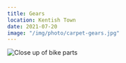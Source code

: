 ```yaml
---
title: Gears
location: Kentish Town
date: 2021-07-20
image: "/img/photo/carpet-gears.jpg"
---
```


![Close up of bike parts](/img/photo/carpet-gears.jpg)
